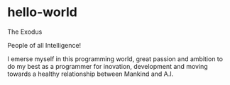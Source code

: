 # hello-world
The Exodus

People of all Intelligence!
 
   I emerse myself in this programming world,
   great passion and ambition to do my best as
   a programmer for inovation, development and 
   moving towards a healthy relationship between
   Mankind and A.I.
